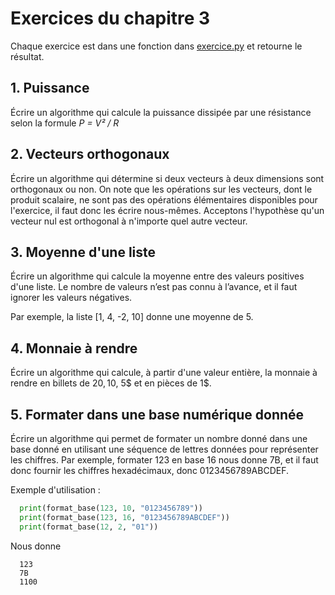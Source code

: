 # Exercices du chapitre 3

Chaque exercice est dans une fonction dans [exercice.py](exercice.py) et retourne le résultat.

## 1. Puissance

Écrire un algorithme qui calcule la puissance dissipée par une résistance selon la formule _P = V² / R_

## 2. Vecteurs orthogonaux

Écrire un algorithme qui détermine si deux vecteurs à deux dimensions sont orthogonaux ou non. On note que les opérations sur les vecteurs, dont le produit scalaire, ne sont pas des opérations élémentaires disponibles pour l'exercice, il faut donc les écrire nous-mêmes. Acceptons l'hypothèse qu'un vecteur nul est orthogonal à n'importe quel autre vecteur.

## 3. Moyenne d'une liste

Écrire un algorithme qui calcule la moyenne entre des valeurs positives d'une liste. Le nombre de valeurs n’est pas connu à l’avance, et il faut ignorer les valeurs négatives.

Par exemple, la liste [1, 4, -2, 10] donne une moyenne de 5.

## 4. Monnaie à rendre

Écrire un algorithme qui calcule, à partir d'une valeur entière, la monnaie à rendre en billets de 20$, 10$, 5$ et en pièces de 1$.

## 5. Formater dans une base numérique donnée

Écrire un algorithme qui permet de formater un nombre donné dans une base donné en utilisant une séquence de lettres données pour représenter les chiffres. Par exemple, formater 123 en base 16 nous donne 7B, et il faut donc fournir les chiffres hexadécimaux, donc 0123456789ABCDEF.

Exemple d'utilisation : 
```python
  print(format_base(123, 10, "0123456789"))
  print(format_base(123, 16, "0123456789ABCDEF"))
  print(format_base(12, 2, "01"))
```
Nous donne
```
  123
  7B
  1100
```
